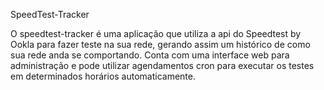 SpeedTest-Tracker

O speedtest-tracker é uma aplicação que utiliza a api do Speedtest by Ookla para fazer teste na sua rede, gerando assim um histórico de como sua rede anda se comportando. Conta com uma interface web para administração e 
pode utilizar agendamentos cron para executar os testes em determinados horários automaticamente.
